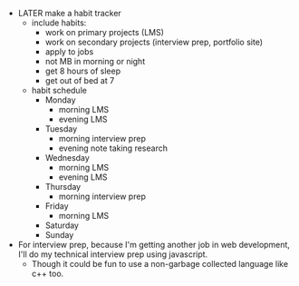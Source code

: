 - LATER make a habit tracker
	- include habits:
		- work on primary projects (LMS)
		- work on secondary projects (interview prep, portfolio site)
		- apply to jobs
		- not MB in morning or night
		- get 8 hours of sleep
		- get out of bed at 7
	- habit schedule
		- Monday
			- morning LMS
			- evening LMS
		- Tuesday
			- morning interview prep
			- evening note taking research
		- Wednesday
			- morning LMS
			- evening LMS
		- Thursday
			- morning interview prep
		- Friday
			- morning LMS
		- Saturday
		- Sunday
- For interview prep, because I'm getting another job in web development, I'll do my technical interview prep using javascript.
	- Though it could be fun to use a non-garbage collected language like c++ too.